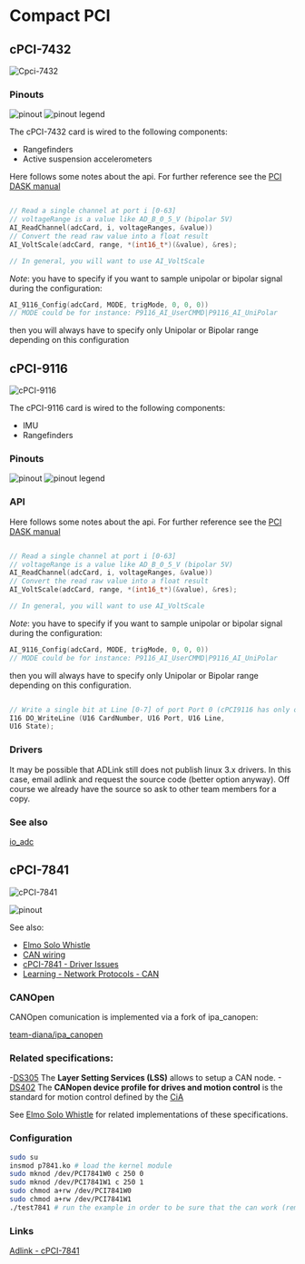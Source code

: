# Compact PCI

## cPCI-7432

![Cpci-7432](http://www.adlinktech.com/PD/photo/display/cPCI-7432+7433+7434/cPCI-7432+7433+7434_bimg_1.jpg)

### Pinouts

![pinout](/uploads/cpci7432pinout.png)
![pinout legend](/uploads/cpci7432pinout_legend.png)


The cPCI-7432 card is wired to the following components:

- Rangefinders
- Active suspension accelerometers

Here follows some notes about the api. For further reference see the [PCI DASK manual](http://www.adlinktech.com/publications/manual/Software/PCIS-DASK-X/PSDASKFR.pdf)

```c++

// Read a single channel at port i [0-63]
// voltageRange is a value like AD_B_0_5_V (bipolar 5V)
AI_ReadChannel(adcCard, i, voltageRanges, &value))
// Convert the read raw value into a float result
AI_VoltScale(adcCard, range, *(int16_t*)(&value), &res);

// In general, you will want to use AI_VoltScale
```

*Note*: you have to specify if you want to sample unipolar or bipolar signal
during the configuration:

```c++
AI_9116_Config(adcCard, MODE, trigMode, 0, 0, 0))
// MODE could be for instance: P9116_AI_UserCMMD|P9116_AI_UniPolar
```
then you will always have to specify only Unipolar or Bipolar range depending
on this configuration


## cPCI-9116

![cPCI-9116](http://www.adlinktech.com/PD/photo/display/cPCI-9116/cPCI-9116_bimg_en_2.jpg)

The cPCI-9116 card is wired to the following components:

- IMU
- Rangefinders

### Pinouts

![pinout](/uploads/cpci9116pinout.png)
![pinout legend](/uploads/cpci9116pinout_legend.png)

### API

Here follows some notes about the api. For further reference see the [PCI DASK manual](http://www.adlinktech.com/publications/manual/Software/PCIS-DASK-X/PSDASKFR.pdf)

```c++

// Read a single channel at port i [0-63]
// voltageRange is a value like AD_B_0_5_V (bipolar 5V)
AI_ReadChannel(adcCard, i, voltageRanges, &value))
// Convert the read raw value into a float result
AI_VoltScale(adcCard, range, *(int16_t*)(&value), &res);

// In general, you will want to use AI_VoltScale
```

*Note*: you have to specify if you want to sample unipolar or bipolar signal
during the configuration:

```c++
AI_9116_Config(adcCard, MODE, trigMode, 0, 0, 0))
// MODE could be for instance: P9116_AI_UserCMMD|P9116_AI_UniPolar
```
then you will always have to specify only Unipolar or Bipolar range depending
on this configuration.


```c++

// Write a single bit at Line [0-7] of port Port 0 (cPCI9116 has only one port)
I16 DO_WriteLine (U16 CardNumber, U16 Port, U16 Line,
U16 State);

```
### Drivers

It may be possible that ADLink still does not publish linux 3.x drivers. In this case, email adlink and request the source code (better option anyway). Off course we already have the source so ask to other team members for a copy.

### See also
[io_adc](io_adc.md)


## cPCI-7841

![cPCI-7841](http://www.adlinktech.com/PD/photo/display/PCI-7841+cPCI-7841/PCI-7841+cPCI-7841_bimg_en_2.jpg)

![pinout](/uploads/cpci7841pinout.png)

See also:
 - [Elmo Solo Whistle](elmo_solo_whistle.md)
 - [CAN wiring](can-wiring.md)
 - [cPCI-7841 - Driver Issues](cpci-7841-driver.md)
 - [Learning - Network Protocols - CAN](http://0.0.0.0:8080/en/#!pages/network_protocols_learning.md#CAN)

### CANOpen

CANOpen comunication is implemented via a fork of ipa_canopen:

[team-diana/ipa_canopen](https://github.com/team-diana/ipa_canopen)

### Related specifications:

 -[DS305](http://www.canopensolutions.com/english/about_canopen/lss.shtml)
  The **Layer Setting Services (LSS)** allows to setup a CAN node.
 -[DS402](http://www.can-cia.org/index.php?id=530)
  The **CANopen device profile for drives and motion control** is the standard for motion control defined
  by the [CiA](http://www.can-cia.org/)

See [Elmo Solo Whistle](elmo_solo_whistle.md) for related implementations of these specifications.

### Configuration

```bash
sudo su
insmod p7841.ko # load the kernel module
sudo mknod /dev/PCI7841W0 c 250 0
sudo mknod /dev/PCI7841W1 c 250 1
sudo chmod a+rw /dev/PCI7841W0
sudo chmod a+rw /dev/PCI7841W1
./test7841 # run the example in order to be sure that the can work (remember to connect the wires between the two ports)
```

### Links

[Adlink - cPCI-7841](http://www.adlinktech.com/PD/web/PD_detail.php?pid=145)
